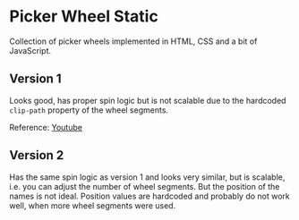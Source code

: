 # Picker Wheel Static

Collection of picker wheels implemented in HTML, CSS and a bit of JavaScript.
 
## Version 1

Looks good, has proper spin logic but is not scalable due to the hardcoded `clip-path` property of the wheel segments.

Reference: [Youtube](https://www.youtube.com/watch?v=F3-lK_-PQr0)

## Version 2

Has the same spin logic as version 1 and looks very similar, but is scalable, i.e. you can adjust the number of wheel segments.
But the position of the names is not ideal.
Position values are hardcoded and probably do not work well, when more wheel segments were used.

